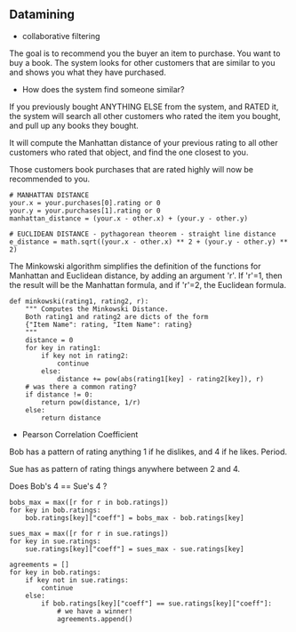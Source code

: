 ## Datamining

- collaborative filtering

The goal is to recommend you the buyer an item to purchase. You want to buy a book. The system looks for other customers that are similar to you and shows you what they have purchased.

- How does the system find someone similar?

If you previously bought ANYTHING ELSE from the system, and RATED it, the system will search all other customers who rated the item you bought, and pull up any books they bought.

It will compute the Manhattan distance of your previous rating to all other customers who rated that object, and find the one closest to you.

Those customers book purchases that are rated highly will now be recommended to you.

    # MANHATTAN DISTANCE
    your.x = your.purchases[0].rating or 0
    your.y = your.purchases[1].rating or 0
    manhattan_distance = (your.x - other.x) + (your.y - other.y)

    # EUCLIDEAN DISTANCE - pythagorean theorem - straight line distance
    e_distance = math.sqrt((your.x - other.x) ** 2 + (your.y - other.y) ** 2)


The Minkowski algorithm simplifies the definition of the functions for Manhattan and Euclidean distance, by adding an argument 'r'. If 'r'=1, then the result will be the Manhattan formula, and if 'r'=2, the Euclidean formula.

    def minkowski(rating1, rating2, r):
        """ Computes the Minkowski Distance. 
        Both rating1 and rating2 are dicts of the form
        {"Item Name": rating, "Item Name": rating}
        """
        distance = 0
        for key in rating1:
            if key not in rating2:
                continue
            else:
                distance += pow(abs(rating1[key] - rating2[key]), r)
        # was there a common rating?
        if distance != 0:
            return pow(distance, 1/r)
        else:
            return distance

- Pearson Correlation Coefficient

Bob has a pattern of rating anything 1 if he dislikes, and 4 if he likes. Period.

Sue has as pattern of rating things anywhere between 2 and 4.

Does Bob's 4 == Sue's 4 ?

    bobs_max = max([r for r in bob.ratings])
    for key in bob.ratings:
        bob.ratings[key]["coeff"] = bobs_max - bob.ratings[key]
    
    sues_max = max([r for r in sue.ratings])
    for key in sue.ratings:
        sue.ratings[key]["coeff"] = sues_max - sue.ratings[key]

    agreements = []
    for key in bob.ratings:
        if key not in sue.ratings:
            continue
        else:
            if bob.ratings[key]["coeff"] == sue.ratings[key]["coeff"]:
                # we have a winner!
                agreements.append()

